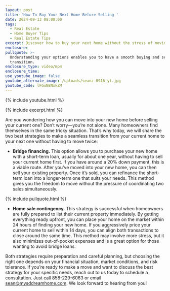 ```yaml
---
layout: post
title: 'How To Buy Your Next Home Before Selling '
date: 2024-09-13 08:00:00
tags:
  - Real Estate
  - Home Buyer Tips
  - Real Estate Tips
excerpt: Discover how to buy your next home without the stress of moving twice.
enclosure:
pullquote: >-
  Understanding your options enables you to have a smooth buying and selling
  transition.
enclosure_type: video/mp4
enclosure_time:
use_youtube_image: false
youtube_alternate_image: /uploads/seanz-0916-yt.jpg
youtube_code: lFGuNBNxkZM
---
```

{% include youtube.html %}

{% include excerpt.html %}

Are you wondering how you can move into your new home before selling your current one? Don’t worry—you’re not alone. Many homeowners find themselves in the same tricky situation. That’s why today, we will share the two best strategies to make a seamless transition from your current home to your next one without having to move twice:

* **Bridge financing.** This option allows you to purchase your new home with a short-term loan, usually for about one year, without having to sell your current home first. If you have around a 20% down payment, this is a viable route. After you’ve moved into your new home, you can then sell your existing property. Once it’s sold, you can refinance the short-term loan into a longer-term one that suits your needs. This method gives you the freedom to move without the pressure of coordinating two sales simultaneously.

{% include pullquote.html %}

* **Home sale contingency.** This strategy is successful when homeowners are fully prepared to list their current property immediately. By getting everything ready upfront, you can place your home on the market within 24 hours of finding your new home. If you aggressively price your current home to sell within 14 days, you can align both transactions to close around the same time. This method may involve more stress, but it also minimizes out-of-pocket expenses and is a great option for those wanting to avoid bridge loans.

Both strategies require preparation and careful planning, but choosing the right one depends on your financial situation, market conditions, and risk tolerance. If you’re ready to make a move and want to discuss the best strategy for your specific needs, reach out to us today to schedule a consultation. Just call 858-229-6063 or email sean@mysddreamhome.com. We look forward to hearing from you!

&nbsp;